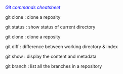 <span style="color:blue">  *Git commands cheatsheet* </span> 


git clone
: clone a reposity

git status
: show status of current directory

git clone
: clone a reposity

git diff
: difference between working directory & index

git show
: display the content and metadata

git branch
: list all the branches in a repository
